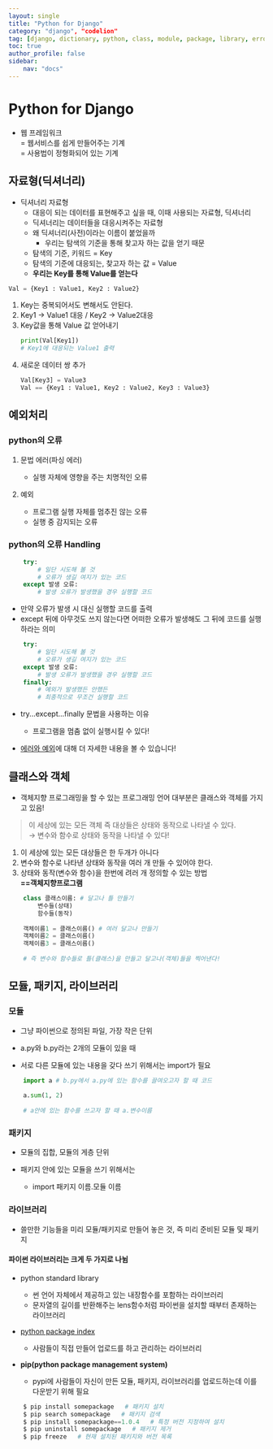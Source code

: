 ```yaml
---
layout: single
title: "Python for Django"
category: "django", "codelion"
tag: [django, dictionary, python, class, module, package, library, error]
toc: true
author_profile: false
sidebar:
    nav: "docs"
---
```



# Python for Django  

* 웹 프레임워크<br/>
    = 웹서비스를 쉽게 만들어주는 기계<br/>
    = 사용법이 정형화되어 있는 기계<br/>

## 자료형(딕셔너리)  

* 딕셔너리 자료형
    * 대응이 되는 데이터를 표현해주고 싶을 때, 이때 사용되는 자료형, 딕셔너리
    * 딕셔너리는 데이터들을 대응시켜주는 자료형  
    * 왜 딕셔너리(사전)이라는 이름이 붙었을까
        * 우리는 탐색의 기준을 통해 찾고자 하는 값을 얻기 때문
    * 탐색의 기준, 키워드 = Key
    * 탐색의 기준에 대응되는, 찾고자 하는 값 = Value  
    * __우리는 Key를 통해 Value를 얻는다__

```python
Val = {Key1 : Value1, Key2 : Value2}
```
1. Key는 중복되어서도 변해서도 안된다.
2. Key1 -> Value1 대응 / Key2 -> Value2대응
3. Key값을 통해 Value 값 얻어내기
    ```python
    print(Val[Key1])
    # Key1에 대응되는 Value1 출력
    ```
4. 새로운 데이터 쌍 추가
    ```python
    Val[Key3] = Value3
    Val == {Key1 : Value1, Key2 : Value2, Key3 : Value3}
    ```

## 예외처리  

### python의 오류  

1. 문법 에러(파싱 에러)
    * 실행 자체에 영향을 주는 치명적인 오류
    
2. 예외
    * 프로그램 실행 자체를 멈추진 않는 오류
    * 실행 중 감지되는 오류
    
### python의 오류 Handling  


```python
    try:
        # 일단 시도해 볼 것
        # 오류가 생길 여지가 있는 코드
    except 발생 오류: 
        # 발생 오류가 발생했을 경우 실행할 코드
```
* 만약 오류가 발생 시 대신 실행할 코드를 출력
* except 뒤에 아무것도 쓰지 않는다면 어떠한 오류가 발생해도 그 뒤에 코드를 실행하라는 의미  

```python
    try:
        # 일단 시도해 볼 것
        # 오류가 생길 여지가 있는 코드
    except 발생 오류: 
        # 발생 오류가 발생했을 경우 실행할 코드
    finally:
        # 예외가 발생했든 안했든
        # 최종적으로 무조건 실행할 코드
```  

* try...except...finally 문법을 사용하는 이유
    * 프로그램을 멈춤 없이 실행시킬 수 있다!  
    
    
* [에러와 예외](https://docs.python.org/ko/3/tutorial/errors.html)에 대해 더 자세한 내용을 볼 수 있습니다!

## 클래스와 객체

* 객체지향 프로그래밍을 할 수 있는 프로그래밍 언어 대부분은 클래스와 객체를 가지고 있음!   

> 이 세상에 있는 모든 객체 즉 대상들은 상태와 동작으로 나타낼 수 있다.<br/>
> → 변수와 함수로 상태와 동작을 나타낼 수 있다!  

1. 이 세상에 있는 모든 대상들은 한 두개가 아니다
2. 변수와 함수로 나타낸 상태와 동작을 여러 개 만들 수 있어야 한다.
3. 상태와 동작(변수와 함수)을 한번에 려러 개 정의할 수 있는 방법<br/>
__==객체지향프로그램__   



```python
    class 클래스이름: # 달고나 틀 만들기
        변수들(상태)
        함수들(동작)
        
    객체이름1 = 클래스이름() # 여러 달고나 만들기
    객체이름2 = 클래스이름()
    객체이름3 = 클래스이름()
    
    # 즉 변수와 함수들로 틀(클래스)을 만들고 달고나(객체)들을 찍어낸다!
```  


## 모듈, 패키지, 라이브러리

### 모듈

* 그냥 파이썬으로 정의된 파일, 가장 작은 단위   


* a.py와 b.py라는 2개의 모듈이 있을 때
* 서로 다른 모듈에 있는 내용을 갖다 쓰기 위해서는 import가 필요

```python
    import a # b.py에서 a.py에 있는 함수를 끌여오고자 할 때 코드
    
    a.sum(1, 2)
    
    # a안에 있는 함수를 쓰고자 할 때 a.변수이름
```    


### 패키지  

* 모듈의 집합, 모듈의 게층 단위  


* 패키지 안에 있는 모듈을 쓰기 위해서는
    * import 패키지 이름.모듈 이름  
    
    
### 라이브러리  

* 쓸만한 기능들을 미리 모듈/패키지로 만들어 놓은 것, 즉 미리 준비된 모듈 및 패키지

#### 파이썬 라이브러리는 크게 두 가지로 나뉨  

* python standard library
    * 썬 언어 자체에서 제공하고 있는 내장함수를 포함하는 라이브러리
    * 문자열의 길이를 반환해주는 lens함수처럼 파이썬을 설치할 때부터 존재하는 라이브러리  
    
* [python package index](https://pypi.org/)
    * 사람들이 직접 만들어 업로드를 하고 관리하는 라이브러리  
    
    
* __pip(python package management system)__
    * pypi에 사람들이 자신이 만든 모듈, 패키지, 라이브러리를 업로드하는데 이를 다운받기 위해 필요

```python
    $ pip install somepackage   # 패키지 설치
    $ pip search somepackage   # 패키지 검색
    $ pip install somepackage==1.0.4   # 특정 버전 지정하여 설치
    $ pip uninstall somepackage   # 패키지 제거 
    $ pip freeze   # 현재 설치된 패키지와 버전 목록
```  
